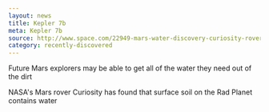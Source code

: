```yaml
---
layout: news
title: Kepler 7b
meta: Kepler 7b
source: http://www.space.com/22949-mars-water-discovery-curiosity-rover.html
category: recently-discovered
---
```


Future Mars explorers may be able to get all of the water they need out of the dirt

NASA's Mars rover Curiosity has found that surface soil on the Rad Planet contains water 